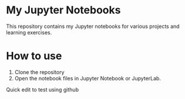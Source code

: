 # My Jupyter Notebooks

This repository contains my Jupyter notebooks for various projects and learning exercises.

# How to use
1. Clone the repository
2. Open the notebook files in Jupyter Notebook or JupyterLab.

Quick edit to test using github
